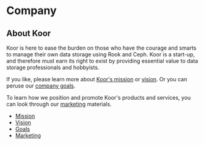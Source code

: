 # Company

## About Koor

Koor is here to ease the burden on those who have the courage and smarts to manage their own data storage using Rook and Ceph. Koor is a start-up, and therefore must earn its right to exist by providing essential value to data storage professionals and hobbyists.

If you like, please learn more about [Koor's mission](mission) or [vision](vision). Or you can peruse our [company goals](goals/).

To learn how we position and promote Koor's products and services, you can look through our [marketing](marketing/) materials.

- [Mission](mission.html)
- [Vision](vision.html)
- [Goals](goals/)
- [Marketing](marketing/)